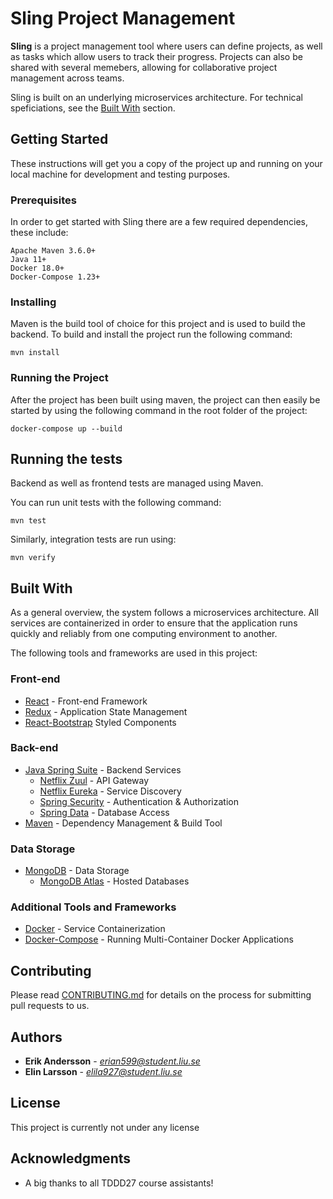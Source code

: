 # Sling Project Management

**Sling** is a project management tool where users can define projects, as well as 
tasks which allow users to track their progress. Projects can also be shared with 
several memebers, allowing for collaborative project management across teams.

Sling is built on an underlying microservices architecture. 
For technical speficiations, see the [Built With](#built-with) section.

## Getting Started

These instructions will get you a copy of the project up and running on your 
local machine for development and testing purposes.

### Prerequisites

In order to get started with Sling there are a few required dependencies, these include:

```
Apache Maven 3.6.0+
Java 11+
Docker 18.0+
Docker-Compose 1.23+
```

### Installing

Maven is the build tool of choice for this project and is used to build the backend. 
To build and install the project run the following command:

```
mvn install
```

### Running the Project

After the project has been built using maven, the project can then easily be started 
by using the following command in the root folder of the project:

```
docker-compose up --build
```

## Running the tests

Backend as well as frontend tests are managed using Maven.

You can run unit tests with the following command:

```
mvn test
```

Similarly, integration tests are run using:

```
mvn verify
```

## Built With

As a general overview, the system follows a microservices architecture. All services 
are containerized in order to ensure that the  application runs quickly and reliably 
from one computing environment to another.

The following tools and frameworks are used in this project:

### Front-end

* [React](https://reactjs.org) - Front-end Framework
* [Redux](https://redux.js.org) - Application State Management
* [React-Bootstrap](https://react-bootstrap.github.io) Styled Components

### Back-end

* [Java Spring Suite](https://spring.io) - Backend Services
  * [Netflix Zuul](https://github.com/Netflix/zuul) - API Gateway
  * [Netflix Eureka](https://github.com/Netflix/eureka) - Service Discovery
  * [Spring Security](https://spring.io/projects/spring-security) - Authentication & Authorization
  * [Spring Data](https://spring.io/projects/spring-data) - Database Access
* [Maven](https://maven.apache.org/) - Dependency Management & Build Tool

### Data Storage

* [MongoDB](https://www.mongodb.com) - Data Storage
  * [MongoDB Atlas](https://www.mongodb.com/cloud/atlas) - Hosted Databases

### Additional Tools and Frameworks

* [Docker](https://www.docker.com) - Service Containerization
* [Docker-Compose](https://docs.docker.com/compose/) - Running Multi-Container Docker Applications

## Contributing

Please read [CONTRIBUTING.md](CONTRIBUTING.md) for details on the process for submitting pull requests to us.

## Authors

* **Erik Andersson** - *erian599@student.liu.se*
* **Elin Larsson** - *elila927@student.liu.se*

## License

This project is currently not under any license

## Acknowledgments

* A big thanks to all TDDD27 course assistants!
